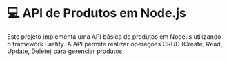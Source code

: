 # 💻 API de Produtos em Node.js

Este projeto implementa uma API básica de produtos em Node.js utilizando o framework Fastify. A API permite realizar operações CRUD (Create, Read, Update, Delete) para gerenciar produtos.
